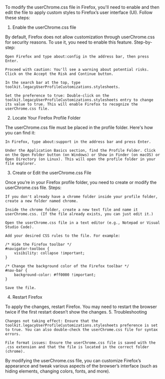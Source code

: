 To modify the userChrome.css file in Firefox, you'll need to enable and then edit the file to apply custom styles to Firefox’s user interface (UI). Follow these steps:
1. Enable the userChrome.css file

By default, Firefox does not allow customization through userChrome.css for security reasons. To use it, you need to enable this feature.
Step-by-step:

    Open Firefox and type about:config in the address bar, then press Enter.

    Proceed with caution: You'll see a warning about potential risks. Click on the Accept the Risk and Continue button.

    In the search bar at the top, type toolkit.legacyUserProfileCustomizations.stylesheets.

    Set the preference to true: Double-click on the toolkit.legacyUserProfileCustomizations.stylesheets entry to change its value to true. This will enable Firefox to recognize the userChrome.css file.

2. Locate Your Firefox Profile Folder

The userChrome.css file must be placed in the profile folder. Here's how you can find it:

    In Firefox, type about:support in the address bar and press Enter.

    Under the Application Basics section, find the Profile Folder. Click on the Open Folder button (on Windows) or Show in Finder (on macOS) or Open Directory (on Linux). This will open the profile folder in your file explorer.

3. Create or Edit the userChrome.css File

Once you’re in your Firefox profile folder, you need to create or modify the userChrome.css file.
Steps:

    If you don't already have a chrome folder inside your profile folder, create a new folder named chrome.

    Inside the chrome folder, create a new text file and name it userChrome.css. (If the file already exists, you can just edit it.)

    Open the userChrome.css file in a text editor (e.g., Notepad or Visual Studio Code).

    Add your desired CSS rules to the file. For example:

    /* Hide the Firefox toolbar */
    #navigator-toolbox {
        visibility: collapse !important;
    }

    /* Change the background color of the Firefox toolbar */
    #nav-bar {
        background-color: #ff0000 !important;
    }

    Save the file.

4. Restart Firefox

To apply the changes, restart Firefox. You may need to restart the browser twice if the first restart doesn’t show the changes.
5. Troubleshooting

    Changes not taking effect: Ensure that the toolkit.legacyUserProfileCustomizations.stylesheets preference is set to true. You can also double-check the userChrome.css file for syntax errors.

    File format issues: Ensure the userChrome.css file is saved with the .css extension and that the file is located in the correct folder (chrome).

By modifying the userChrome.css file, you can customize Firefox’s appearance and tweak various aspects of the browser’s interface (such as hiding elements, changing colors, fonts, and more).
